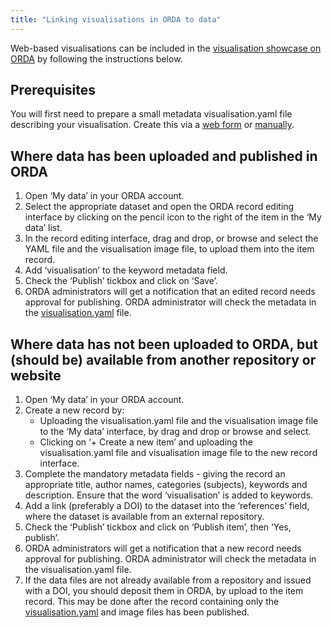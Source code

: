 ```yaml
---
title: "Linking visualisations in ORDA to data"
---
```


Web-based visualisations can be included in the [visualisation showcase on ORDA][showcase] by following the instructions below.

## Prerequisites 

You will first need to prepare a small metadata visualisation.yaml file describing your visualisation. Create this via a [web form][webyaml] or [manually][yaml].

## Where data has been uploaded and published in ORDA 

1. Open ‘My data’ in your ORDA account. 
2. Select the appropriate dataset and open the ORDA record editing interface by clicking on the pencil icon to the right of the item in the ‘My data’ list.
3. In the record editing interface, drag and drop, or browse and select the YAML file and the visualisation image file, to upload them into the item record. 
4. Add ‘visualisation’ to the keyword metadata field.
5. Check the ‘Publish’ tickbox and click on ‘Save’.
6. ORDA administrators will get a notification that an edited record needs approval for publishing. ORDA administrator will check the metadata in the [visualisation.yaml][yaml] file.

## Where data has not been uploaded to ORDA, but (should be) available from another repository or website

1. Open ‘My data’ in your ORDA account. 
2. Create a new record by: 
    * Uploading the visualisation.yaml file and the visualisation image file to the ‘My data’ interface, by drag and drop or browse and select.
    * Clicking on ‘+ Create a new item’ and uploading the visualisation.yaml file and visualisation image file to the new record interface.
3. Complete the mandatory metadata fields - giving the record an appropriate title, author names, categories (subjects), keywords and description. Ensure that the word ‘visualisation’ is added to keywords.
4. Add a link (preferably a DOI) to the dataset into the ‘references’ field, where the dataset is available from an external repository.
5. Check the ‘Publish’ tickbox and click on ‘Publish item’, then ‘Yes, publish’.
6. ORDA administrators will get a notification that a new record needs approval for publishing. ORDA administrator will check the metadata in the visualisation.yaml file.
7. If the data files are not already available from a repository and issued with a DOI, you should deposit them in ORDA, by upload to the item record. This may be done after the record containing only the [visualisation.yaml][yaml] and image files has been published.

[showcase]: https://orda.shef.ac.uk/visualisations/
[webyaml]: http://vis-yaml.shef.ac.uk/
[yaml]: ../visualisation-yaml/
